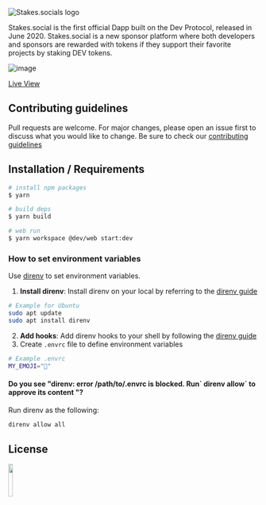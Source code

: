 ![Stakes.socials logo](https://user-images.githubusercontent.com/73097560/126628639-b6756dd8-453e-4ab6-9d72-09ac4e9f16b0.png)

Stakes.social is the first official Dapp built on the Dev Protocol, released in June 2020. Stakes.social is a new sponsor platform where both developers and sponsors are rewarded with tokens if they support their favorite projects by staking DEV tokens.

![image](https://user-images.githubusercontent.com/73097560/132281122-64310cca-f8b6-40ba-8a4d-1327e415bcff.png)

[Live View](https://stakes.social/)

## Contributing guidelines

Pull requests are welcome. For major changes, please open an issue first to discuss what you would like to change. Be sure to check our [contributing guidelines](https://github.com/dev-protocol/stakes.social/blob/main/.github/CONTRIBUTING.md)

## Installation / Requirements

```bash
# install npm packages
$ yarn

# build deps
$ yarn build

# web run
$ yarn workspace @dev/web start:dev
```

### How to set environment variables

Use [direnv](https://direnv.net/) to set environment variables.

1. **Install direnv**: Install direnv on your local by referring to the [direnv guide](https://direnv.net/docs/installation.html)

```bash
# Example for Ubuntu
sudo apt update
sudo apt install direnv
```

2. **Add hooks**: Add direnv hooks to your shell by following the [direnv guide](https://direnv.net/docs/hook.html)
3. Create `.envrc` file to define environment variables

```bash
# Example .envrc
MY_EMOJI="🎎"
```

#### Do you see "direnv: error /path/to/.envrc is blocked. Run\` direnv allow\` to approve its content "?

Run direnv as the following:

```bash
direnv allow all
```

## License

<a href="https://github.com/dev-protocol/stakes.social/blob/main/LICENSE"><img src="https://img.shields.io/badge/License-MPL%202.0-brightgreen.svg" width="13%"></a>
